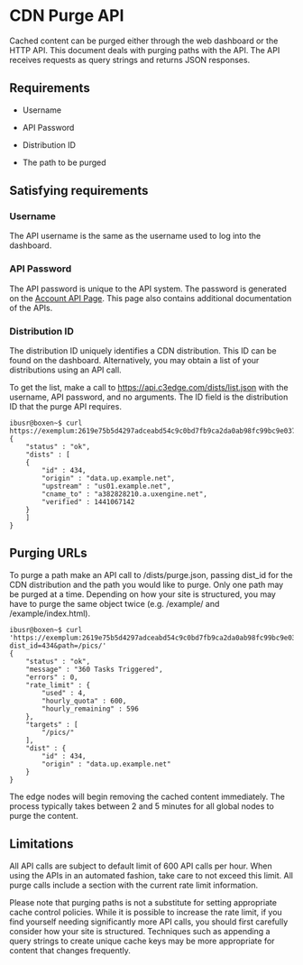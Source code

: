# CDN Purge API
Cached content can be purged either through the web dashboard or the HTTP API. This document deals with purging paths with the API.
The API receives requests as query strings and returns JSON responses.

## Requirements
* Username

* API Password 

* Distribution ID

* The path to be purged

## Satisfying requirements
### Username
The API username is the same as the username used to log into the dashboard. 

### API Password
The API password is unique to the API system. The password is generated on the [Account API Page](https://manage.c3edge.com/account/api).
This page also contains additional documentation of the APIs.

### Distribution ID
The distribution ID uniquely identifies a CDN distribution. This ID can be found on the dashboard. Alternatively, you may obtain a list of your distributions using an API call.

To get the list, make a call to https://api.c3edge.com/dists/list.json with the username, API password, and no arguments. The ID field is the distribution ID that the purge API requires.

```
ibusr@boxen~$ curl https://exemplum:2619e75b5d4297adceabd54c9c0bd7fb9ca2da0ab98fc99bc9e037c67a580962a8c4314f7b79d3edb50d40d1d10f2db737688700ea18fb9406437c87fc9c327d@api.c3edge.com/dists/list.json
{
    "status" : "ok",
    "dists" : [
    {
        "id" : 434,
        "origin" : "data.up.example.net",
        "upstream" : "us01.example.net",
        "cname_to" : "a382828210.a.uxengine.net",
        "verified" : 1441067142
    }
    ]
}
```
## Purging URLs
To purge a path make an API call to /dists/purge.json, passing dist_id for the CDN distribution and the path you would like to purge.
Only one path may be purged at a time. Depending on how your site is structured, you may have to purge the same object twice
(e.g. /example/ and /example/index.html).

```
ibusr@boxen~$ curl 'https://exemplum:2619e75b5d4297adceabd54c9c0bd7fb9ca2da0ab98fc99bc9e037c67a580962a8c4314f7b79d3edb50d40d1d10f2db737688700ea18fb9406437c87fc9c327d@api.c3edge.com/dists/purge.json?dist_id=434&path=/pics/'
{
    "status" : "ok",
    "message" : "360 Tasks Triggered",
    "errors" : 0,
    "rate_limit" : {
        "used" : 4,
        "hourly_quota" : 600,
        "hourly_remaining" : 596
    },
    "targets" : [
        "/pics/"
    ],
    "dist" : {
        "id" : 434,
        "origin" : "data.up.example.net"
    }
}
```
The edge nodes will begin removing the cached content immediately. The process typically takes between 2 and 5 minutes for all global
nodes to purge the content.

## Limitations
All API calls are subject to default limit of 600 API calls per hour. When using the APIs in an automated fashion, take care to not exceed this limit.
All purge calls include a section with the current rate limit information.

Please note that purging paths is not a substitute for setting appropriate cache control policies. While it is possible to increase the rate limit,
if you find yourself needing significantly more API calls, you should first carefully consider how your site is structured. Techniques such
as appending a query strings to create unique cache keys may be more appropriate for content that changes frequently.
